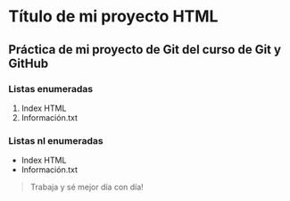 # Título de mi proyecto HTML
## **Práctica de mi proyecto de Git del curso de Git y GitHub**

[//]:# (Listas enumeradas)  

### Listas enumeradas
1. Index HTML
2. Información.txt

[//]:# (Listas no enumeradas)  

### Listas nl enumeradas
* Index HTML
* Información.txt

>Trabaja y sé mejor día con día!